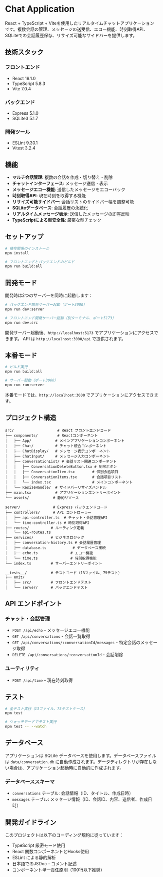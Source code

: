 # Chat Application

React + TypeScript + Viteを使用したリアルタイムチャットアプリケーションです。複数会話の管理、メッセージの送受信、エコー機能、時刻取得API、SQLiteでの会話履歴保存、リサイズ可能なサイドバーを提供します。

## 技術スタック

### フロントエンド
- React 19.1.0
- TypeScript 5.8.3
- Vite 7.0.4

### バックエンド
- Express 5.1.0
- SQLite3 5.1.7

### 開発ツール
- ESLint 9.30.1
- Vitest 3.2.4

## 機能

- **マルチ会話管理**: 複数の会話を作成・切り替え・削除
- **チャットインターフェース**: メッセージ送信・表示
- **メッセージエコー機能**: 送信したメッセージをエコーバック
- **時刻取得API**: 現在時刻を取得する機能
- **リサイズ可能サイドバー**: 会話リストのサイドバー幅を調整可能
- **SQLiteデータベース**: 会話履歴の永続化
- **リアルタイムメッセージ表示**: 送信したメッセージの即座反映
- **TypeScriptによる型安全性**: 厳密な型チェック

## セットアップ

```bash
# 依存関係のインストール
npm install

# フロントエンドとバックエンドのビルド
npm run build:all
```

## 開発モード

開発時は2つのサーバーを同時に起動します：

```bash
# バックエンド開発サーバー起動（ポート3000）
npm run dev:server

# フロントエンド開発サーバー起動（別ターミナル、ポート5173）
npm run dev:src
```

開発サーバー起動後、`http://localhost:5173` でアプリケーションにアクセスできます。
API は `http://localhost:3000/api` で提供されます。

## 本番モード

```bash
# ビルド実行
npm run build:all

# サーバー起動（ポート3000）
npm run run:server
```

本番モードでは、`http://localhost:3000` でアプリケーションにアクセスできます。

## プロジェクト構造

```
src/                    # React フロントエンドコード
├── components/         # Reactコンポーネント
│   ├── App/           # メインアプリケーションコンポーネント
│   ├── Chat/          # チャット統合コンポーネント
│   ├── ChatDisplay/   # メッセージ表示コンポーネント
│   ├── ChatInput/     # メッセージ入力コンポーネント
│   ├── ConversationList/ # 会話リスト関連コンポーネント
│   │   ├── ConversationDeleteButton.tsx # 削除ボタン
│   │   ├── ConversationItem.tsx        # 個別会話項目
│   │   ├── ConversationItems.tsx       # 会話項目リスト
│   │   └── index.tsx                   # メインコンポーネント
│   └── ResizeHandle/  # サイドバーリサイズハンドル
├── main.tsx           # アプリケーションエントリーポイント
└── assets/           # 静的リソース

server/               # Express バックエンドコード
├── controllers/      # API コントローラー
│   ├── api-controller.ts  # チャット・会話管理API
│   └── time-controller.ts # 時刻取得API
├── routes/          # ルーティング定義
│   └── api-routes.ts
├── services/        # ビジネスロジック
│   ├── conversation-history.ts # 会話履歴管理
│   ├── database.ts            # データベース接続
│   ├── echo.ts               # エコー機能
│   └── time.ts               # 時刻取得機能
└── index.ts         # サーバーエントリーポイント

__tests__/           # テストコード（13ファイル、75テスト）
├── unit/
│   ├── src/         # フロントエンドテスト
│   └── server/      # バックエンドテスト
```

## API エンドポイント

### チャット・会話管理
- `POST /api/echo` - メッセージエコー機能
- `GET /api/conversations` - 会話一覧取得
- `GET /api/conversations/:conversationId/messages` - 特定会話のメッセージ取得
- `DELETE /api/conversations/:conversationId` - 会話削除

### ユーティリティ
- `POST /api/time` - 現在時刻取得

## テスト

```bash
# 全テスト実行（13ファイル、75テストケース）
npm test

# ウォッチモードでテスト実行
npm test -- --watch
```

## データベース

アプリケーションは SQLite データベースを使用します。データベースファイルは `data/conversation.db` に自動作成されます。データディレクトリが存在しない場合は、アプリケーション起動時に自動的に作成されます。

### データベーススキーマ
- `conversations` テーブル: 会話情報（ID、タイトル、作成日時）
- `messages` テーブル: メッセージ情報（ID、会話ID、内容、送信者、作成日時）

## 開発ガイドライン

このプロジェクトは以下のコーディング規約に従っています：
- TypeScript 厳密モード使用
- React 関数コンポーネントとHooks使用
- ESLint による静的解析
- 日本語でのJSDoc・コメント記述
- コンポーネント単一責任原則（100行以下推奨）
